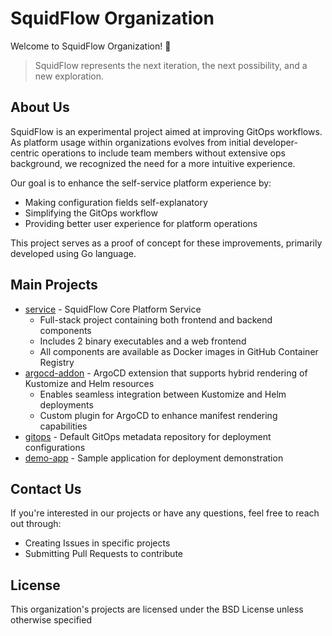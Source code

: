 # SquidFlow Organization

Welcome to SquidFlow Organization! 👋

> SquidFlow represents the next iteration, the next possibility, and a new exploration.

## About Us

SquidFlow is an experimental project aimed at improving GitOps workflows. As platform usage within organizations evolves from initial developer-centric operations to include team members without extensive ops background, we recognized the need for a more intuitive experience.

Our goal is to enhance the self-service platform experience by:
- Making configuration fields self-explanatory
- Simplifying the GitOps workflow
- Providing better user experience for platform operations

This project serves as a proof of concept for these improvements, primarily developed using Go language.

## Main Projects

- [service](https://github.com/SquidFlow/service) - SquidFlow Core Platform Service
  - Full-stack project containing both frontend and backend components
  - Includes 2 binary executables and a web frontend
  - All components are available as Docker images in GitHub Container Registry
- [argocd-addon](https://github.com/SquidFlow/argocd-addon) - ArgoCD extension that supports hybrid rendering of Kustomize and Helm resources
  - Enables seamless integration between Kustomize and Helm deployments
  - Custom plugin for ArgoCD to enhance manifest rendering capabilities
- [gitops](https://github.com/SquidFlow/gitops) - Default GitOps metadata repository for deployment configurations
- [demo-app](https://github.com/SquidFlow/demo-app) - Sample application for deployment demonstration

## Contact Us

If you're interested in our projects or have any questions, feel free to reach out through:

- Creating Issues in specific projects
- Submitting Pull Requests to contribute

## License

This organization's projects are licensed under the BSD License unless otherwise specified
